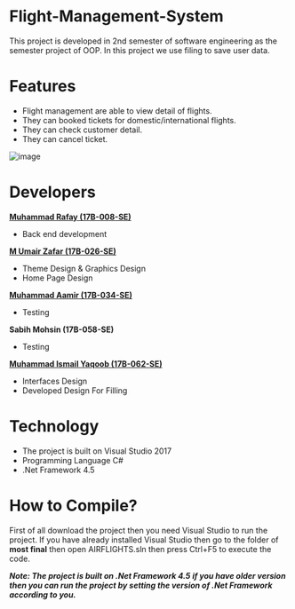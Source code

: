 # Flight-Management-System
This project is developed in 2nd semester of software engineering as the semester project of OOP. In this project we use filing to save user data.

# Features
* Flight management are able to view detail of flights.
* They can booked tickets for domestic/international flights.
* They can check customer detail.
* They can cancel ticket.

![image](https://user-images.githubusercontent.com/65450291/82373627-4b929d80-9a37-11ea-851a-989d8c6f4a8f.png)

# Developers

[**Muhammad Rafay (17B-008-SE)**](https://github.com/MuhammadRafay151/)

* Back end development 

[**M Umair Zafar (17B-026-SE)**](https://github.com/UmairZafar-5) 

* Theme Design & Graphics Design
* Home Page Design

[**Muhammad Aamir (17B-034-SE)**](https://github.com/MuhammadAamir21/)

* Testing

**Sabih Mohsin (17B-058-SE)**

* Testing

[**Muhammad Ismail Yaqoob (17B-062-SE)**](https://github.com/ismailyaqoob)

* Interfaces Design
* Developed Design For Filling

# Technology
* The project is built on Visual Studio 2017
* Programming Language C#
* .Net Framework 4.5

# How to Compile?

First of all download the project then you need Visual Studio to run the project. If you have already installed Visual Studio then go to the folder of **most final** then open AIRFLIGHTS.sln then press Ctrl+F5 to execute the code.

**_Note: The project is built on .Net Framework 4.5 if you have older version then you can run the project by setting the version of .Net Framework according to you._**

